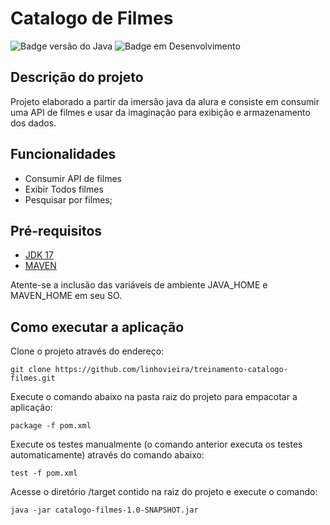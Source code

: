 # Catalogo de Filmes

![Badge versão do Java](http://img.shields.io/static/v1?label=JAVA&message=17.0.6LTS&color=blue&style=for-the-badge&logo=openJDK)
![Badge em Desenvolvimento](http://img.shields.io/static/v1?label=STATUS&message=EM%20DESENVOLVIMENTO&color=lightgray&style=for-the-badge)

## Descrição do projeto
<p>Projeto elaborado a partir da imersão java da alura e consiste em consumir uma API de filmes e usar da imaginação para exibição e armazenamento dos dados.</p>

## Funcionalidades
- Consumir API de filmes
- Exibir Todos filmes
- Pesquisar por filmes;

## Pré-requisitos
- [JDK 17](https://www.oracle.com/java/technologies/javase/jdk17-archive-downloads.html)
- [MAVEN](https://maven.apache.org/download.cgi?.)

<p>Atente-se a inclusão das variáveis de ambiente JAVA_HOME e MAVEN_HOME em seu SO.</p>

## Como executar a aplicação
<p>Clone o projeto através do endereço:</p>

```
git clone https://github.com/linhovieira/treinamento-catalogo-filmes.git
```

<p>Execute o comando abaixo na pasta raiz do projeto para empacotar a aplicação:</p>

```
package -f pom.xml
```

<p>Execute os testes manualmente (o comando anterior executa os testes automaticamente) através do comando abaixo:</p>

```
test -f pom.xml
```

<p>Acesse o diretório /target contido na raiz do projeto e execute o comando:</p>

```
java -jar catalogo-filmes-1.0-SNAPSHOT.jar
```

